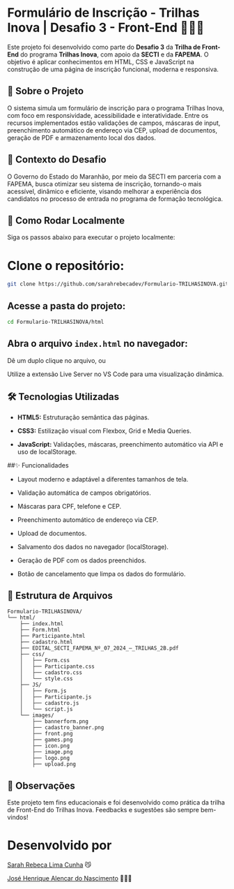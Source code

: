 # Formulário de Inscrição - Trilhas Inova | Desafio 3 - Front-End    🚀👩‍🚀
Este projeto foi desenvolvido como parte do **Desafio 3** da **Trilha de Front-End** do programa **Trilhas Inova**, com apoio da **SECTI** e da **FAPEMA**. O objetivo é aplicar conhecimentos em HTML, CSS e JavaScript na construção de uma página de inscrição funcional, moderna e responsiva.

## 🧩 Sobre o Projeto
O sistema simula um formulário de inscrição para o programa Trilhas Inova, com foco em responsividade, acessibilidade e interatividade. Entre os recursos implementados estão validações de campos, máscaras de input, preenchimento automático de endereço via CEP, upload de documentos, geração de PDF e armazenamento local dos dados.

## 📌 Contexto do Desafio
O Governo do Estado do Maranhão, por meio da SECTI em parceria com a FAPEMA, busca otimizar seu sistema de inscrição, tornando-o mais acessível, dinâmico e eficiente, visando melhorar a experiência dos candidatos no processo de entrada no programa de formação tecnológica.

## 🚀 Como Rodar Localmente
Siga os passos abaixo para executar o projeto localmente:

# Clone o repositório:
```bash
git clone https://github.com/sarahrebecadev/Formulario-TRILHASINOVA.git
```

## Acesse a pasta do projeto:
```bash
cd Formulario-TRILHASINOVA/html
```

## Abra o arquivo ``index.html`` no navegador:

Dê um duplo clique no arquivo, ou

Utilize a extensão Live Server no VS Code para uma visualização dinâmica.

## 🛠️ Tecnologias Utilizadas
- **HTML5:** Estruturação semântica das páginas.

- **CSS3:** Estilização visual com Flexbox, Grid e Media Queries.

- **JavaScript:** Validações, máscaras, preenchimento automático via API e uso de localStorage.

##✨ Funcionalidades
- Layout moderno e adaptável a diferentes tamanhos de tela.

- Validação automática de campos obrigatórios.

- Máscaras para CPF, telefone e CEP.

- Preenchimento automático de endereço via CEP.

- Upload de documentos.

- Salvamento dos dados no navegador (localStorage).

- Geração de PDF com os dados preenchidos.

- Botão de cancelamento que limpa os dados do formulário.

## 📁 Estrutura de Arquivos
```
Formulario-TRILHASINOVA/
└── html/
    ├── index.html
    ├── Form.html
    ├── Participante.html
    ├── cadastro.html
    ├── EDITAL_SECTI_FAPEMA_Nº_07_2024_–_TRILHAS_2B.pdf
    ├── css/
    │   ├── Form.css
    │   ├── Participante.css
    │   ├── cadastro.css
    │   └── style.css
    ├── JS/
    │   ├── Form.js
    │   ├── Participante.js
    │   ├── cadastro.js
    │   └── script.js
    └── images/
        ├── bannerform.png
        ├── cadastro_banner.png
        ├── front.png
        ├── games.png
        ├── icon.png
        ├── image.png
        ├── logo.png
        ├── upload.png
```

## 📌 Observações
Este projeto tem fins educacionais e foi desenvolvido como prática da trilha de Front-End do Trilhas Inova. Feedbacks e sugestões são sempre bem-vindos!

# Desenvolvido por
[Sarah Rebeca Lima Cunha]( https://github.com/sarahrebecadev ) 😼

[José Henrique Alencar do Nascimento](https://github.com/Jose-henrique16) 👨🏽‍💻
